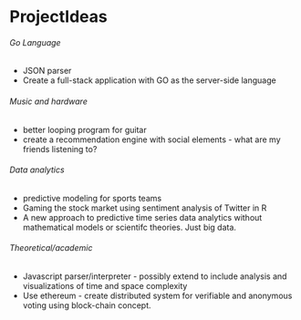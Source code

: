 ProjectIdeas
============

###### Go Language
* JSON parser
* Create a full-stack application with GO as the server-side language

###### Music and hardware
* better looping program for guitar
* create a recommendation engine with social elements - what are my friends listening to?

###### Data analytics
* predictive modeling for sports teams 
* Gaming the stock market using sentiment analysis of Twitter in R
* A new approach to predictive time series data analytics without mathematical models or scientifc theories.  Just big data.

###### Theoretical/academic
* Javascript parser/interpreter - possibly extend to include analysis and visualizations of time and space complexity
* Use ethereum - create distributed system for verifiable and anonymous voting using block-chain concept.
